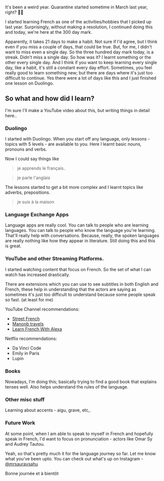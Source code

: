 It's been a weird year. Quarantine started sometime in March last year, right? 🤷‍♂️

I started learning French as one of the activities/hobbies that I picked up last year. Surprisingly, without making a resolution, I continued doing this and today, we're here at the 300 day mark.

Apparently, it takes 21 days to make a habit. Not sure if I'd agree, but I think even if you miss a couple of days, that could be true. But, for me, I didn't want to miss even a single day. So the three hundred day mark today, is a streak. Didn't miss a single day. So how was it? I learnt something or the other every single day. And I think if you want to keep learning every single day, like a habit, it's still a constant every day effort. Sometimes, you feel really good to learn something new; but there are days where it's just too difficult to continue. Yes there were a lot of days like this and I just finished one lesson on Duolingo.

## So what and how did I learn?

I'm sure I'll make a YouTube video about this, but writing things in detail here..

### Duolingo

I started with Duolingo. When you start off any language, only lessons - topics with 5 levels - are available to you. Here I learnt basic nouns, pronouns and verbs.

Now I could say things like

> je apprends le français..

> je parle l'anglais

The lessons started to get a bit more complex and I learnt topics like adverbs, prepositions.

> je suis à la maison

### Language Exchange Apps

Language apps are really cool. You can talk to people who are learning languages. You can talk to people who know the language you're learning. That'll really help with conversations. Because, really, the spoken languages are really nothing like how they appear in literature. Still doing this and this is great.

### YouTube and other Streaming Platforms.

I started watching content that focus on French. So the set of what I can watch has increased drastically. 

There are extensions which you can use to see subtitles in both English and French, these help in understanding that the actors are saying as sometimes it's just too difficult to understand because some people speak so fast. (at least for me)

YouTube Channel recommendations:
- [Street French](https://www.youtube.com/channel/UCF572T7F6ydlziihabFL8jA)
- [Manonb travels](https://www.youtube.com/channel/UCfr-I84Wn077YniQKaJB7JQ)
- [Learn French With Alexa](https://www.youtube.com/user/learnfrenchwithalexa)

Netflix recommendations:
- Da Vinci Code
- Emily in Paris
- Lupin

### Books

Nowadays, I'm doing this; basically trying to find a good book that explains tenses well. Also helps understand the rules of the language. 

### Other misc stuff

Learning about accents - aigu, grave, etc,.

### Future Work

At some point, when I am able to speak to myself in French and hopefully speak in French, I'd want to focus on pronunciation - actors like Omar Sy and Audrey Tautou.

Yeah, so that's pretty much it for the language journey so far. Let me know what you've been upto. You can check out what's up on Instagram - [@mrsauravsahu](https://instagram.com/mrsauravsahu)

Bonne journée et à bientôt